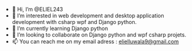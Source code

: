 - 👋 Hi, I’m @ELIEL243
- 👀 I’m interested in web development and desktop application development with csharp wpf and Django python.
- 🌱 I’m currently learning Django python
- 💞️ I’m looking to collaborate on Django python and wpf csharp projets.
- 📫 You can reach me on my email adress : elielluwala9@gmail.com

<!---
ELIEL243/ELIEL243 is a ✨ special ✨ repository because its `README.md` (this file) appears on your GitHub profile.
You can click the Preview link to take a look at your changes.
--->
